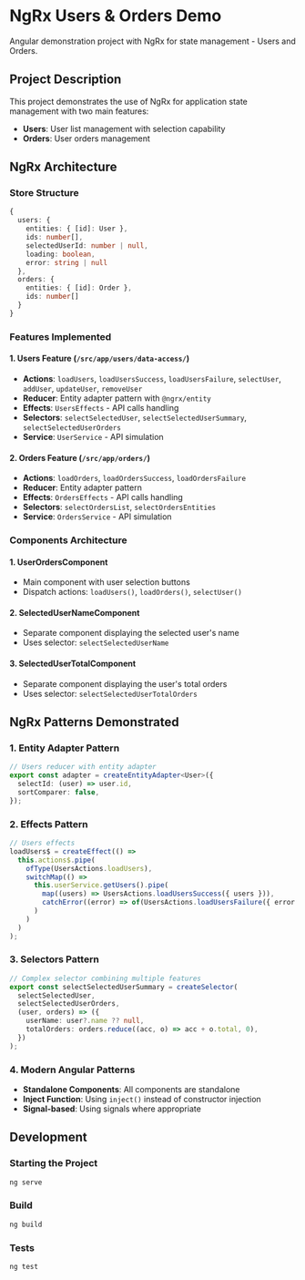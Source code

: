 # NgRx Users & Orders Demo

Angular demonstration project with NgRx for state management - Users and Orders.

## Project Description

This project demonstrates the use of NgRx for application state management with two main features:

- **Users**: User list management with selection capability
- **Orders**: User orders management

## NgRx Architecture

### Store Structure

```typescript
{
  users: {
    entities: { [id]: User },
    ids: number[],
    selectedUserId: number | null,
    loading: boolean,
    error: string | null
  },
  orders: {
    entities: { [id]: Order },
    ids: number[]
  }
}
```

### Features Implemented

#### 1. Users Feature (`/src/app/users/data-access/`)

- **Actions**: `loadUsers`, `loadUsersSuccess`, `loadUsersFailure`, `selectUser`, `addUser`, `updateUser`, `removeUser`
- **Reducer**: Entity adapter pattern with `@ngrx/entity`
- **Effects**: `UsersEffects` - API calls handling
- **Selectors**: `selectSelectedUser`, `selectSelectedUserSummary`, `selectSelectedUserOrders`
- **Service**: `UserService` - API simulation

#### 2. Orders Feature (`/src/app/orders/`)

- **Actions**: `loadOrders`, `loadOrdersSuccess`, `loadOrdersFailure`
- **Reducer**: Entity adapter pattern
- **Effects**: `OrdersEffects` - API calls handling
- **Selectors**: `selectOrdersList`, `selectOrdersEntities`
- **Service**: `OrdersService` - API simulation

### Components Architecture

#### 1. UserOrdersComponent

- Main component with user selection buttons
- Dispatch actions: `loadUsers()`, `loadOrders()`, `selectUser()`

#### 2. SelectedUserNameComponent

- Separate component displaying the selected user's name
- Uses selector: `selectSelectedUserName`

#### 3. SelectedUserTotalComponent

- Separate component displaying the user's total orders
- Uses selector: `selectSelectedUserTotalOrders`

## NgRx Patterns Demonstrated

### 1. Entity Adapter Pattern

```typescript
// Users reducer with entity adapter
export const adapter = createEntityAdapter<User>({
  selectId: (user) => user.id,
  sortComparer: false,
});
```

### 2. Effects Pattern

```typescript
// Users effects
loadUsers$ = createEffect(() =>
  this.actions$.pipe(
    ofType(UsersActions.loadUsers),
    switchMap(() =>
      this.userService.getUsers().pipe(
        map((users) => UsersActions.loadUsersSuccess({ users })),
        catchError((error) => of(UsersActions.loadUsersFailure({ error })))
      )
    )
  )
);
```

### 3. Selectors Pattern

```typescript
// Complex selector combining multiple features
export const selectSelectedUserSummary = createSelector(
  selectSelectedUser,
  selectSelectedUserOrders,
  (user, orders) => ({
    userName: user?.name ?? null,
    totalOrders: orders.reduce((acc, o) => acc + o.total, 0),
  })
);
```

### 4. Modern Angular Patterns

- **Standalone Components**: All components are standalone
- **Inject Function**: Using `inject()` instead of constructor injection
- **Signal-based**: Using signals where appropriate

## Development

### Starting the Project

```bash
ng serve
```

### Build

```bash
ng build
```

### Tests

```bash
ng test
```

